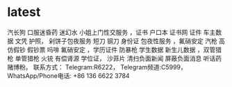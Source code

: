 # latest
汽长狗 口服迷昏药 迷幻水 小姐上门性交服务 ，证书 户口本 证书网 证件 车主数据 文凭 护照， 剁饼子包夜服务 短刀 钢刀 身份证 包夜性服务 ，氟硝安定 汽枪 高仿假钞 假钞票 吗啡 氟硝安定 ，学历证件 防暴枪 学生数据 新生儿数据 ，双管猎枪 单管猎枪 火铳 有偿肾源 学位证， 沙菲片 清扫负面新闻 屏蔽负面消息 听话药 赌博粉。 联系方式： Telegram:R6222， Telegram频道:C5999， WhatsApp/Phone电话: +86 136 6622 3784
